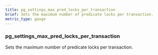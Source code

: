 ```yaml
---
title: pg_settings_max_pred_locks_per_transaction
brief: Sets the maximum number of predicate locks per transaction.
metric_type: gauge
---
```

### pg_settings_max_pred_locks_per_transaction

Sets the maximum number of predicate locks per transaction.